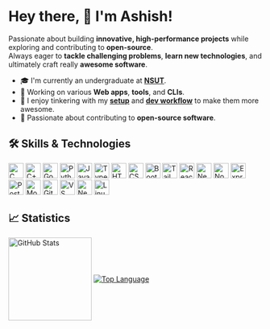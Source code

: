 # Hey there, 👋 I'm Ashish!

Passionate about building **innovative, high-performance projects** while exploring and contributing to **open-source**. <br>
Always eager to **tackle challenging problems**, **learn new technologies**, and ultimately craft really **awesome software**.

- 🎓 I'm currently an undergraduate at [**NSUT**](http://nsut.ac.in/en/home).
- 🔨 Working on various **Web apps**, **tools**, and **CLIs**.
- 🔧 I enjoy tinkering with my [**setup**](https://github.com/ashish0kumar/windots) and [**dev workflow**](https://github.com/ashish0kumar/dotfiles) to make them more awesome.
- 🤝 Passionate about contributing to **open-source software**.

## 🛠️ Skills & Technologies

<p>
        <a href="https://learn.microsoft.com/en-us/cpp/c-language/?view=msvc-170" target="_blank" rel="noreferrer"><img src="https://raw.githubusercontent.com/danielcranney/readme-generator/main/public/icons/skills/c-colored.svg" width="30" height="30" alt="C" /></a>
        <a href="https://learn.microsoft.com/en-us/cpp/cpp/?view=msvc-170" target="_blank" rel="noreferrer"><img src="https://raw.githubusercontent.com/danielcranney/readme-generator/main/public/icons/skills/cplusplus-colored.svg" width="30" height="30" alt="C++" /></a>
        <a href="https://go.dev/doc/" target="_blank" rel="noreferrer"><img src="https://raw.githubusercontent.com/danielcranney/readme-generator/main/public/icons/skills/go-colored.svg" width="30" height="30" alt="Go" /></a>
        <a href="https://www.python.org/" target="_blank" rel="noreferrer"><img src="https://raw.githubusercontent.com/danielcranney/readme-generator/main/public/icons/skills/python-colored.svg" width="30" height="30" alt="Python" /></a>
        <a href="https://developer.mozilla.org/en-US/docs/Web/JavaScript" target="_blank" rel="noreferrer"><img src="https://raw.githubusercontent.com/danielcranney/readme-generator/main/public/icons/skills/javascript-colored.svg" width="30" height="30" alt="JavaScript" /></a>
        <a href="https://developer.mozilla.org/en-US/docs/Web/Typescript" target="_blank" rel="noreferrer"><img src="https://raw.githubusercontent.com/danielcranney/readme-generator/main/public/icons/skills/typescript-colored.svg" width="30" height="30" alt="TypeScript" /></a>
        <a href="https://developer.mozilla.org/en-US/docs/Glossary/HTML5" target="_blank" rel="noreferrer"><img src="https://raw.githubusercontent.com/danielcranney/readme-generator/main/public/icons/skills/html5-colored.svg" width="30" height="30" alt="HTML5" /></a>
        <a href="https://www.w3.org/TR/CSS/#css" target="_blank" rel="noreferrer"><img src="https://raw.githubusercontent.com/danielcranney/readme-generator/main/public/icons/skills/css3-colored.svg" width="30" height="30" alt="CSS3" /></a>
        <a href="https://getbootstrap.com/" target="_blank" rel="noreferrer"><img src="https://raw.githubusercontent.com/danielcranney/readme-generator/main/public/icons/skills/bootstrap-colored.svg" width="30" height="30" alt="Bootstrap" /></a>
        <a href="https://tailwindcss.com/" target="_blank" rel="noreferrer"><img src="https://raw.githubusercontent.com/danielcranney/readme-generator/main/public/icons/skills/tailwindcss-colored.svg" width="30" height="30" alt="TailwindCSS" /></a>
        <a href="https://reactjs.org/" target="_blank" rel="noreferrer"><img src="https://raw.githubusercontent.com/danielcranney/readme-generator/main/public/icons/skills/react-colored.svg" width="30" height="30" alt="React" /></a>
        <a href="https://nextjs.org/" target="_blank" rel="noreferrer"><img src="https://raw.githubusercontent.com/danielcranney/readme-generator/main/public/icons/skills/nextjs.svg" width="30" height="30" alt="NextJS" /></a>
        <a href="https://nodejs.org/en/" target="_blank" rel="noreferrer"><img src="https://raw.githubusercontent.com/danielcranney/readme-generator/main/public/icons/skills/nodejs-colored.svg" width="30" height="30" alt="NodeJS" /></a>
        <a href="https://expressjs.com/" target="_blank" rel="noreferrer"><img src="https://raw.githubusercontent.com/danielcranney/readme-generator/main/public/icons/skills/express-colored-dark.svg" width="30" height="30" alt="Express" /></a>
        <a href="https://www.postgresql.org/" target="_blank" rel="noreferrer"><img src="https://raw.githubusercontent.com/danielcranney/readme-generator/main/public/icons/skills/postgresql-colored.svg" width="30" height="30" alt="PostgreSQL" /></a>
        <a href="https://www.mongodb.com/" target="_blank" rel="noreferrer"><img src="https://raw.githubusercontent.com/danielcranney/readme-generator/main/public/icons/skills/mongodb-colored.svg" width="30" height="30" alt="MongoDB" /></a>
        <a href="https://git-scm.com/" target="_blank" rel="noreferrer"><img src="https://raw.githubusercontent.com/danielcranney/readme-generator/main/public/icons/skills/git-colored.svg" width="30" height="30" alt="Git" /></a>
        <a href="https://code.visualstudio.com/" target="_blank" rel="noreferrer"><img src="https://raw.githubusercontent.com/danielcranney/readme-generator/main/public/icons/skills/visualstudiocode-colored.svg" width="30" height="30" alt="VS Code" /></a>
        <a href="https://neovim.io/" target="_blank" rel="noreferrer"><img src="https://raw.githubusercontent.com/danielcranney/readme-generator/main/public/icons/skills/neovim-colored.svg" width="30" height="30" alt="Neovim" /></a>
        <a href="https://www.linux.org" target="_blank" rel="noreferrer"><img src="https://raw.githubusercontent.com/danielcranney/readme-generator/main/public/icons/skills/linux.svg" width="30" height="30" alt="Linux" /></a>
</p>

## 📈 Statistics

<div>
<a href="https://github.com/anuraghazra/github-readme-stats?tab=readme-ov-file#github-stats-card"><img height="165px" align="center" alt="GitHub Stats" src="https://github-readme-stats.vercel.app/api?username=ashish0kumar&show_icons=true&theme=catppuccin_mocha&border_color=45475a"/></a>
<a href="https://github.com/anuraghazra/github-readme-stats?tab=readme-ov-file#top-languages-card"><img align="center" alt="Top Language" src="https://github-readme-stats.vercel.app/api/top-langs/?username=ashish0kumar&layout=compact&exclude_repo=LeetCode-Solutions,windots,dotfiles&theme=catppuccin_mocha&border_color=45475a"/></a>
</div>

<!--
<div>
        
![GitHub Streak](https://github-streak-stats-flame.vercel.app/?user=ashish0kumar&theme=catppuccin-mocha&border_radius=5&border=45475a)

</div>

<br>

<div>

<a href="https://leetcode.com/u/ashish0kumar/"><img width="395px" align="center" alt="LeetCode stats" src="https://leetcard.jacoblin.cool/ashish0kumar?ext=contest&theme=catppuccinMocha"/></a>

</div>

<br>

> ___“What I cannot create, I do not understand”___ <br>
> ~ Richard Feynman

-->

<!--
<details>
<summary><h3>📊 WakaTime Stats</h3></summary>

<img src="https://wakatime.com/share/@ashish0kumar/ed55dc37-7b45-430a-9ce5-bc1f204e673a.svg" width="75%">

</details>
-->
